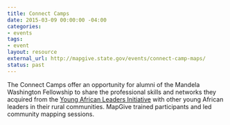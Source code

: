 ```yaml
---
title: Connect Camps
date: 2015-03-09 00:00:00 -04:00
categories:
- events
tags:
- event
layout: resource
external_url: http://mapgive.state.gov/events/connect-camp-maps/
status: past
---
```


The Connect Camps offer an opportunity for alumni of the Mandela Washington Fellowship to share the professional skills and networks they acquired from the <a href="https://youngafricanleaders.state.gov/washington-fellowship/" target="_blank">Young African Leaders Initiative</a> with other young African leaders in their rural communities. MapGive trained participants and led community mapping sessions.
